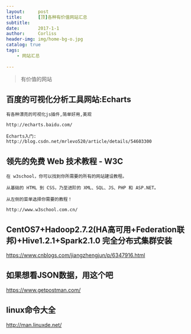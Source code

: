 ```yaml
---
layout:     post
title:      [顶]各种有价值网站汇总
subtitle:   
date:       2017-1-1
author:     Corliss
header-img: img/home-bg-o.jpg
catalog: true
tags:
    - 网站汇总
    
---
```



>有价值的网站

## 百度的可视化分析工具网站:Echarts
	
	有各种漂亮的可视化js插件,简单好用,美观
	
	http://echarts.baidu.com/
	
 	Echarts入门:
	http://blog.csdn.net/mrlevo520/article/details/54603300

## 领先的免费 Web 技术教程 - W3C

	在 w3school，你可以找到你所需要的所有的网站建设教程。
	
	从基础的 HTML 到 CSS，乃至进阶的 XML、SQL、JS、PHP 和 ASP.NET。
	
	从左侧的菜单选择你需要的教程！
	
	http://www.w3school.com.cn/

## CentOS7+Hadoop2.7.2(HA高可用+Federation联邦)+Hive1.2.1+Spark2.1.0 完全分布式集群安装
https://www.cnblogs.com/jiangzhengjun/p/6347916.html


## 如果想看JSON数据，用这个吧 
https://www.getpostman.com/

## linux命令大全 
http://man.linuxde.net/
